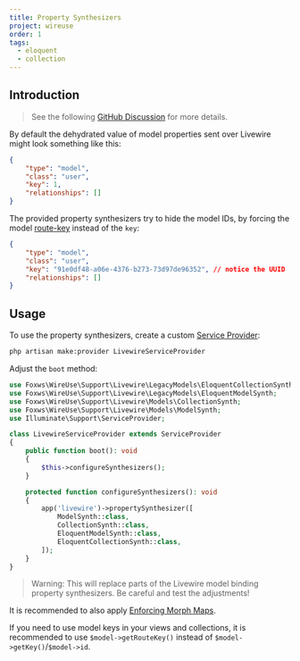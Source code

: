 ```yaml
---
title: Property Synthesizers
project: wireuse
order: 1
tags:
  - eloquent
  - collection
---
```


## Introduction

> See the following [GitHub Discussion](https://github.com/livewire/livewire/discussions/2627) for more details.

By default the dehydrated value of model properties sent over Livewire might look something like this:

```json
{
    "type": "model",
    "class": "user",
    "key": 1,
    "relationships": []
}
```

The provided property synthesizers try to hide the model IDs, by forcing the model [route-key](https://laravel.com/docs/11.x/routing#customizing-the-key) instead of the `key`:

```json
{
    "type": "model",
    "class": "user",
    "key": "91e0df48-a06e-4376-b273-73d97de96352", // notice the UUID
    "relationships": []
}
```

## Usage

To use the property synthesizers, create a custom [Service Provider](https://laravel.com/docs/11.x/providers#writing-service-providers):

```bash
php artisan make:provider LivewireServiceProvider
```

Adjust the `boot` method:

```php
use Foxws\WireUse\Support\Livewire\LegacyModels\EloquentCollectionSynth;
use Foxws\WireUse\Support\Livewire\LegacyModels\EloquentModelSynth;
use Foxws\WireUse\Support\Livewire\Models\CollectionSynth;
use Foxws\WireUse\Support\Livewire\Models\ModelSynth;
use Illuminate\Support\ServiceProvider;

class LivewireServiceProvider extends ServiceProvider
{
    public function boot(): void
    {
        $this->configureSynthesizers();
    }

    protected function configureSynthesizers(): void
    {
        app('livewire')->propertySynthesizer([
            ModelSynth::class,
            CollectionSynth::class,
            EloquentModelSynth::class,
            EloquentCollectionSynth::class,
        ]);
    }
}
```

> Warning: This will replace parts of the Livewire model binding property synthesizers. Be careful and test the adjustments!

It is recommended to also apply [Enforcing Morph Maps](https://livewire.laravel.com/docs/properties#properties-expose-system-information-to-the-browser).

If you need to use model keys in your views and collections, it is recommended to use `$model->getRouteKey()` instead of `$model->getKey()`/`$model->id`.
